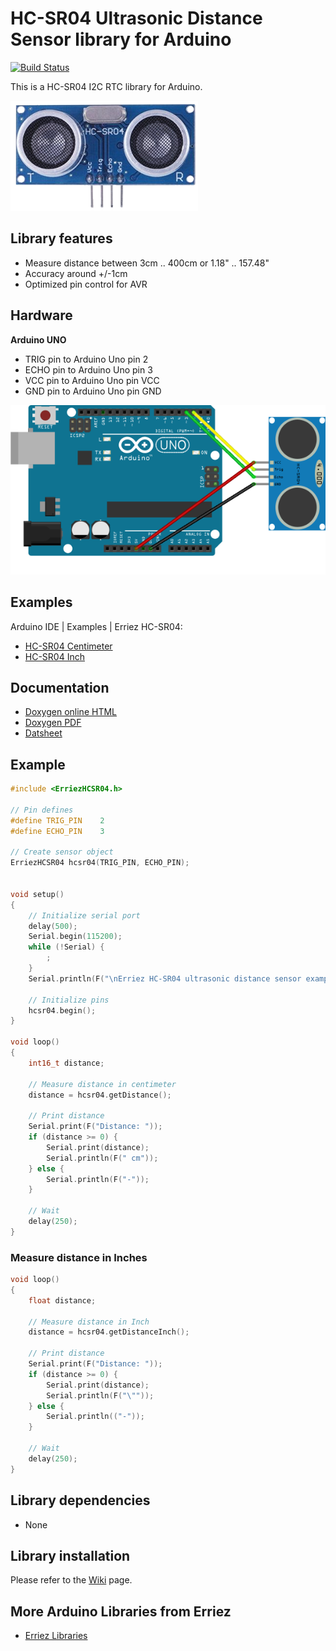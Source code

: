 # HC-SR04 Ultrasonic Distance Sensor library for Arduino

[![Build Status](https://travis-ci.org/Erriez/ErriezHCSR04.svg?branch=master)](https://travis-ci.org/Erriez/ErriezHCSR04)

This is a HC-SR04 I2C RTC library for Arduino.

![HC-SR04 sensor](https://raw.githubusercontent.com/Erriez/ErriezHCSR04/master/extras/HC-SR04.png)


## Library features

* Measure distance between 3cm .. 400cm or 1.18" .. 157.48"
* Accuracy around +/-1cm
* Optimized pin control for AVR


## Hardware

**Arduino UNO**

* TRIG pin to Arduino Uno pin 2
* ECHO pin to Arduino Uno pin 3
* VCC pin to Arduino Uno pin VCC
* GND pin to Arduino Uno pin GND

![Arduino Uno HC-SR04](extras/Arduino-Uno-HC-SR04.png)


## Examples

Arduino IDE | Examples | Erriez HC-SR04:

* [HC-SR04 Centimeter](https://github.com/Erriez/ErriezHCSR04/blob/master/examples/ErriezHCSR04Centimeter/ErriezHCSR04Centimeter.ino)
* [HC-SR04 Inch](https://github.com/Erriez/ErriezHCSR04/blob/master/examples/ErriezHCSR04Inch/ErriezHCSR04Inch.ino)


## Documentation

* [Doxygen online HTML](https://erriez.github.io/ErriezHCSR04)
* [Doxygen PDF](https://github.com/Erriez/ErriezHCSR04/blob/master/ErriezHCSR04.pdf)
* [Datsheet](https://www.google.com/search?q=%22hc-sr04%20pdf%22)


## Example

```c++
#include <ErriezHCSR04.h>

// Pin defines
#define TRIG_PIN    2
#define ECHO_PIN    3

// Create sensor object
ErriezHCSR04 hcsr04(TRIG_PIN, ECHO_PIN);


void setup()
{
    // Initialize serial port
    delay(500);
    Serial.begin(115200);
    while (!Serial) {
        ;
    }
    Serial.println(F("\nErriez HC-SR04 ultrasonic distance sensor example\n"));

    // Initialize pins
    hcsr04.begin();
}

void loop()
{
    int16_t distance;

    // Measure distance in centimeter
    distance = hcsr04.getDistance();

    // Print distance
    Serial.print(F("Distance: "));
    if (distance >= 0) {
        Serial.print(distance);
        Serial.println(F(" cm"));
    } else {
        Serial.println(F("-"));
    }

    // Wait
    delay(250);
}
```

### Measure distance in Inches

```c++
void loop()
{
    float distance;

    // Measure distance in Inch
    distance = hcsr04.getDistanceInch();

    // Print distance
    Serial.print(F("Distance: "));
    if (distance >= 0) {
        Serial.print(distance);
        Serial.println(F("\""));
    } else {
        Serial.println(("-"));
    }

    // Wait
    delay(250);
}
```


## Library dependencies

* None


## Library installation

Please refer to the [Wiki](https://github.com/Erriez/ErriezArduinoLibraries/wiki) page.


## More Arduino Libraries from Erriez

* [Erriez Libraries](https://github.com/Erriez/ErriezArduinoLibraries)
